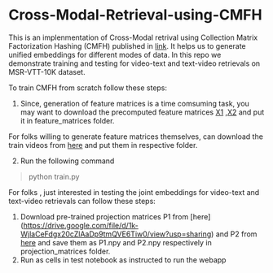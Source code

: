 # Cross-Modal-Retrieval-using-CMFH

This is an implenmentation of Cross-Modal retrival using Collection Matrix Factorization Hashing (CMFH) published in [link](http://ise.thss.tsinghua.edu.cn/MIG/CVPR2014%20Collective%20Matrix%20Factorization%20Hashing%20for%20Multimodal%20Data.pdf). It helps us to generate unified embeddings for different modes of data. In this repo we demonstrate training and testing for video-text and text-video retrievals on MSR-VTT-10K dataset.

To train CMFH from scratch follow these steps:

1) Since, generation of feature matrices is a time comsuming task, you may want to download the precomputed feature matrices [X1](https://drive.google.com/file/d/1-wi8A6UuQxhpffeBnkjmML4ipOL5AxpS/view?usp=sharing) ,[X2](https://drive.google.com/file/d/1-xYAKsnN7gzVJdoSHr61aIyGmFi2mdqb/view?usp=sharing) and put it in feature_matrices folder.

For folks willing to generate feature matrices themselves, can download the train videos from [here](https://www.mediafire.com/folder/h14iarbs62e7p/shared?fbclid=IwAR3ZsoQiKf_SZjV15sGyoSr20C8A2FteXgoXS0B2Acgzq1wLpZzERP76ktc) and put them in respective folder. 

2) Run the following command

> python train.py

For folks , just interested in testing the joint embeddings for video-text and text-video retrievals can follow these steps:
1) Download pre-trained projection matrices P1 from [here] (https://drive.google.com/file/d/1k-WjlaCeFdgx20cZlAaDp9tmQVE6Tiw0/view?usp=sharing) and P2 from [here](https://drive.google.com/file/d/1-2vcpE3zjdrDrXbFe9ihdN9uGVY6Tsuz/view?usp=sharing) and save them as P1.npy and P2.npy respectively in projection_matrices folder.
2) Run as cells in test notebook as instructed to run the webapp  
